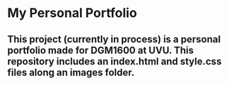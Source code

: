 # My Personal Portfolio #

## This project (currently in process) is a personal portfolio made for DGM1600 at UVU. This repository includes an index.html and style.css files along an images folder. ##